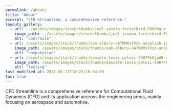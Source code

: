 ```yaml
---
permalink: /about/
title: "About"
excerpt: "CFD Streamline, a comprehensive reference."
layouts_gallery:
  - url: ../assets/images/stock/thumbs/joel-jasmin-forestbird-P8b0bg-w_YA-unsplash.jpg
    image_path: ../assets/images/stock/thumbs/joel-jasmin-forestbird-P8b0bg-w_YA-unsplash.jpg
    alt: "contrails"
  - url: /assets/images/stock/thumbs/sam-albury-oA7MMRxTVzo-unsplash.jpg
    image_path: /assets/images/stock/thumbs/sam-albury-oA7MMRxTVzo-unsplash.jpg
    alt: "computation"
  - url: /assets/images/stock/thumbs/daniele-levis-pelusi-l9H7FkGjpAE-unsplash.jpg
    image_path: /assets/images/stock/thumbs/daniele-levis-pelusi-l9H7FkGjpAE-unsplash.jpg
    alt: "testing"
last_modified_at: 2021-05-11T10:23:16-04:00
toc: true
---
```


CFD Streamline is a comprehensive reference for Computational Fluid Dynamics (CFD) and its application accross the engineering areas, mainly focusing on aerospace and automotive.